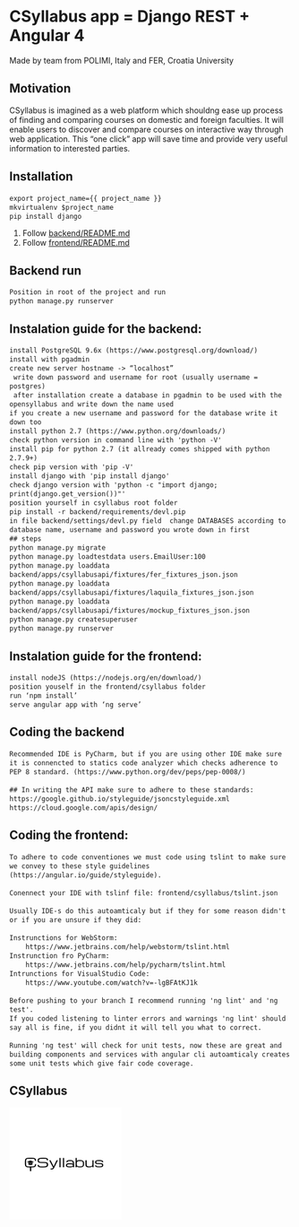 # CSyllabus app = Django REST + Angular 4
Made by team from POLIMI, Italy and FER, Croatia University

## Motivation
 CSyllabus is imagined as a web platform which shouldng  ease up process of finding and comparing courses on domestic and foreign faculties.
 It will enable users to discover and compare courses on interactive way through web application.
 This “one click” app will save time and provide very useful information to interested parties.

## Installation
```
export project_name={{ project_name }}
mkvirtualenv $project_name
pip install django
```
1. Follow [backend/README.md](backend/README.md)
1. Follow [frontend/README.md](frontend/README.md)


## Backend run
```
Position in root of the project and run
python manage.py runserver
```

## Instalation guide for the backend:
```
install PostgreSQL 9.6x (https://www.postgresql.org/download/)
install with pgadmin
create new server hostname -> “localhost”
 write down password and username for root (usually username = postgres)
 after installation create a database in pgadmin to be used with the opensyllabus and write down the name used
if you create a new username and password for the database write it down too
install python 2.7 (https://www.python.org/downloads/)
check python version in command line with 'python -V'
install pip for python 2.7 (it allready comes shipped with python 2.7.9+) 
check pip version with 'pip -V'
install django with 'pip install django'
check django version with 'python -c "import django; print(django.get_version())"'
position yourself in csyllabus root folder
pip install -r backend/requirements/devl.pip
in file backend/settings/devl.py field  change DATABASES according to database name, username and password you wrote down in first 
## steps
python manage.py migrate
python manage.py loadtestdata users.EmailUser:100
python manage.py loaddata backend/apps/csyllabusapi/fixtures/fer_fixtures_json.json
python manage.py loaddata backend/apps/csyllabusapi/fixtures/laquila_fixtures_json.json
python manage.py loaddata backend/apps/csyllabusapi/fixtures/mockup_fixtures_json.json
python manage.py createsuperuser
python manage.py runserver
```

## Instalation guide for the frontend:
```
install nodeJS (https://nodejs.org/en/download/)
position youself in the frontend/csyllabus folder
run ‘npm install’
serve angular app with ‘ng serve’
```

## Coding the backend
```
Recommended IDE is PyCharm, but if you are using other IDE make sure it is connencted to statics code analyzer which checks adherence to PEP 8 standard. (https://www.python.org/dev/peps/pep-0008/)

## In writing the API make sure to adhere to these standards:
https://google.github.io/styleguide/jsoncstyleguide.xml
https://cloud.google.com/apis/design/
```

## Coding the frontend:
```
To adhere to code conventiones we must code using tslint to make sure we convey to these style guidelines (https://angular.io/guide/styleguide).

Conennect your IDE with tslinf file: frontend/csyllabus/tslint.json

Usually IDE-s do this autoamticaly but if they for some reason didn't or if you are unsure if they did:
    
Instrunctions for WebStorm:
    https://www.jetbrains.com/help/webstorm/tslint.html
Instrunction fro PyCharm:
    https://www.jetbrains.com/help/pycharm/tslint.html
Intrunctions for VisualStudio Code:
    https://www.youtube.com/watch?v=-lgBFAtKJ1k

Before pushing to your branch I recommend running 'ng lint' and 'ng test'.
If you coded listening to linter errors and warnings 'ng lint' should say all is fine, if you didnt it will tell you what to correct.

Running 'ng test' will check for unit tests, now these are great and building components and services with angular cli autoamticaly creates some unit tests which give fair code coverage.
```


## CSyllabus
![screenshot](screenshot.png)
